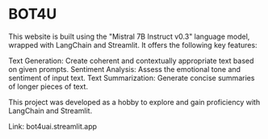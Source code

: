 # BOT4U
This website is built using the "Mistral 7B Instruct v0.3" language model, wrapped with LangChain and Streamlit. It offers the following key features:

Text Generation: Create coherent and contextually appropriate text based on given prompts.
Sentiment Analysis: Assess the emotional tone and sentiment of input text.
Text Summarization: Generate concise summaries of longer pieces of text.

This project was developed as a hobby to explore and gain proficiency with LangChain and Streamlit.

Link: bot4uai.streamlit.app
